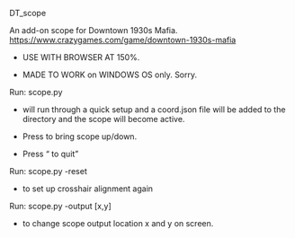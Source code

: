 DT_scope

An add-on scope for Downtown 1930s Mafia.
https://www.crazygames.com/game/downtown-1930s-mafia

- USE WITH BROWSER AT 150%.

- MADE TO WORK on WINDOWS OS only. Sorry.

Run:  scope.py 
  - will run through a quick setup and a coord.json file will be added to the directory and the scope will become active.

  - Press <shift> to bring scope up/down.
  - Press <Q> to quit

Run:  scope.py -reset
  - to set up crosshair alignment again

Run:  scope.py -output [x,y]            
  - to change scope output location x and y on screen.


